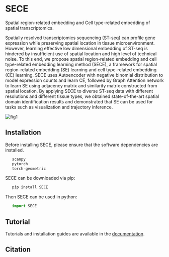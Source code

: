 # SECE
Spatial region-related embedding and Cell type-related embedding of spatial transcriptomics.

Spatially resolved transcriptomics sequencing (ST-seq) can profile gene expression while preserving spatial location in tissue microenvironment. However, learning effective low dimensional embedding of ST-seq is hindered by insufficient use of spatial location and high level of technical noise. To this end, we propose spatial region-related embedding and cell type-related embedding learning method (SECE), a framework for spatial region-related embedding (SE) learning and cell type-related embedding (CE) learning. SECE uses Autoencoder with negative binomial distribution to model expression counts and learn CE, followed by Graph Attention network to learn SE using adjacency matrix and similarity matrix constructed from spatial location. By applying SECE to diverse ST-seq data with different resolutions and different tissue types, we obtained state-of-the-art spatial domain identification results and demonstrated that SE can be used for tasks such as visualization and trajectory inference.

![fig1](https://user-images.githubusercontent.com/53144397/195017747-f990e641-3568-45c6-bf33-a46a6c7875cf.png)

## Installation

Before installing SECE, please ensure that the software dependencies are installed.

```python
   scanpy
   pytorch
   torch-geometric
```
SECE can be downloaded via pip:

```python
   pip install SECE
```
Then SECE can be used in python:

```python
   import SECE
```
## Tutorial

Tutorials and installation guides are available in
    the [documentation](https://sece-tutorial.readthedocs.io/en/latest/index.html).

## Citation
